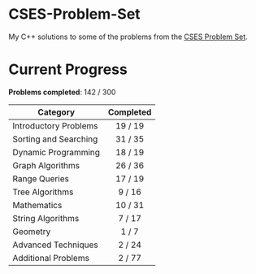 # CSES-Problem-Set

My C++ solutions to some of the problems from the [CSES Problem Set](https://cses.fi/problemset/).

# Current Progress

**Problems completed**: 142 / 300

| Category              | Completed |
| --------------------- | :-------: |
| Introductory Problems |  19 / 19  |
| Sorting and Searching |  31 / 35  |
| Dynamic Programming   |  18 / 19  |
| Graph Algorithms      |  26 / 36  |
| Range Queries         |  17 / 19  |
| Tree Algorithms       |   9 / 16  |
| Mathematics           |  10 / 31  |
| String Algorithms     |   7 / 17  |
| Geometry              |   1 / 7   |
| Advanced Techniques   |   2 / 24  |
| Additional Problems   |   2 / 77  |
